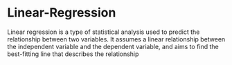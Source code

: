 # Linear-Regression
Linear regression is a type of statistical analysis used to predict the relationship between two variables. It assumes a linear relationship between the independent variable and the dependent variable, and aims to find the best-fitting line that describes the relationship
